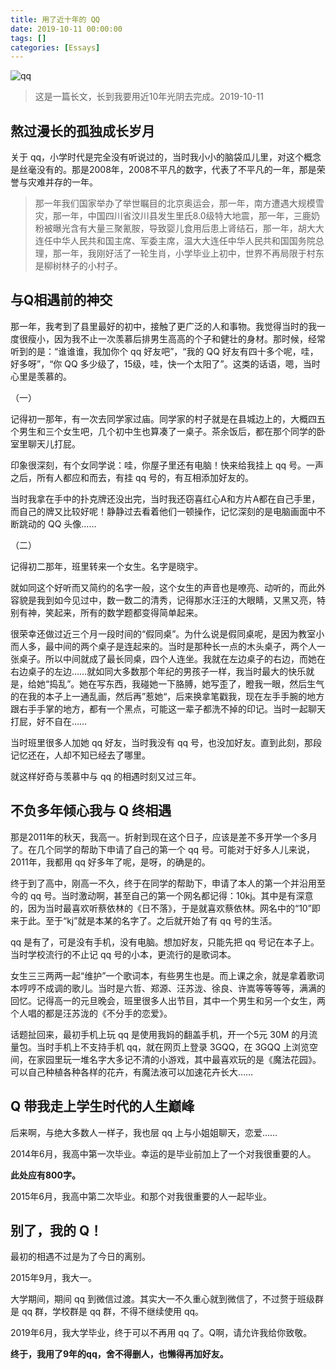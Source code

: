 ```yaml
---
title: 用了近十年的 QQ
date: 2019-10-11 00:00:00
tags: []
categories: [Essays]
---
```


![qq](/images/qq.png)

> 这是一篇长文，长到我要用近10年光阴去完成。2019-10-11

## **熬过漫长的孤独成长岁月**

关于 qq，小学时代是完全没有听说过的，当时我小小的脑袋瓜儿里，对这个概念是丝毫没有的。那是2008年，2008不平凡的数字，代表了不平凡的一年，那是荣誉与灾难并存的一年。

> 那一年我们国家举办了举世瞩目的北京奥运会，那一年，南方遭遇大规模雪灾，那一年，中国四川省汶川县发生里氏8.0级特大地震，那一年，三鹿奶粉被曝光含有大量三聚氰胺，导致婴儿食用后患上肾结石，那一年，胡大大连任中华人民共和国主席、军委主席，温大大连任中华人民共和国国务院总理，那一年，我刚好活了一轮生肖，小学毕业上初中，世界不再局限于村东是柳树林子的小村子。
>

## **与Q相遇前的神交**

那一年，我考到了县里最好的初中，接触了更广泛的人和事物。我觉得当时的我一度很瘦小，因为我不止一次羡慕后排男生高高的个子和健壮的身材。那时候，经常听到的是：“谁谁谁，我加你个 qq 好友吧”，“我的 QQ 好友有四十多个呢，哇，好多呀”，“你 QQ 多少级了，15级，哇，快一个太阳了”。这类的话语，嗯，当时心里是羡慕的。

（一）

记得初一那年，有一次去同学家过庙。同学家的村子就是在县城边上的，大概四五个男生和三个女生吧，几个初中生也算凑了一桌子。茶余饭后，都在那个同学的卧室里聊天儿打屁。

印象很深刻，有个女同学说：哇，你屋子里还有电脑！快来给我挂上 qq 号。一声之后，所有人都应和而去，有挂 qq 号的，有互相添加好友的。

当时我拿在手中的扑克牌还没出完，当时我还窃喜红心A和方片A都在自己手里，而自己的牌又比较好呢！静静过去看着他们一顿操作，记忆深刻的是电脑画面中不断跳动的 QQ 头像……

（二）

记得初二那年，班里转来一个女生。名字是晓宇。

就如同这个好听而又简约的名字一般，这个女生的声音也是嘹亮、动听的，而此外容貌是我到如今见过中，数一数二的清秀，记得那水汪汪的大眼睛，又黑又亮，特别有神，笑起来，所有的数学题都变得简单起来。

很荣幸还做过近三个月一段时间的“假同桌”。为什么说是假同桌呢，是因为教室小而人多，最中间的两个桌子是连起来的。当时是那种长一点的木头桌子，两个人一张桌子。所以中间就成了最长同桌，四个人连坐。我就在左边桌子的右边，而她在右边桌子的左边……就如同大多数那个年纪的男孩子一样，我当时最大的快乐就是，给她“捣乱”。她在写东西，我碰她一下胳膊，她写歪了，瞪我一眼，然后生气的在我的本子上一通乱画，然后再”惹她“，后来换拿笔戳我，现在左手手腕的地方跟右手手掌的地方，都有一个黑点，可能这一辈子都洗不掉的印记。当时一起聊天打屁，好不自在……

当时班里很多人加她 qq 好友，当时我没有 qq 号，也没加好友。直到此刻，那段记忆还在，人却不知已经去了哪里。

就这样好奇与羡慕中与 qq 的相遇时刻又过三年。

## **不负多年倾心我与 Q 终相遇**

那是2011年的秋天，我高一。折射到现在这个日子，应该是差不多开学一个多月了。在几个同学的帮助下申请了自己的第一个 qq 号。可能对于好多人儿来说，2011年，我都用 qq 好多年了呢，是呀，的确是的。

终于到了高中，刚高一不久，终于在同学的帮助下，申请了本人的第一个并沿用至今的 qq 号。当时激动啊，甚至自己的第一个网名都记得：10kj。其中是有深意的，因为当时最喜欢听蔡依林的《日不落》，于是就喜欢蔡依林。网名中的“10”即来于此。至于“kj”就是本某的名字了。之后就开始了有 qq 号的生活。

qq 是有了，可是没有手机，没有电脑。想加好友，只能先把 qq 号记在本子上。当时学校流行的不止记 qq 号的小本，更流行的是歌词本。

女生三三两两一起“维护”一个歌词本，有些男生也是。而上课之余，就是拿着歌词本哼哼不成调的歌儿。当时是六哲、郑源、汪苏泷、徐良、许嵩等等等等，满满的回忆。记得高一的元旦晚会，班里很多人出节目，其中一个男生和另一个女生，两个人唱的都是汪苏泷的《不分手的恋爱》。

话题扯回来，最初手机上玩 qq 是使用我妈的翻盖手机，开一个5元 30M 的月流量包。当时手机上不支持手机 qq，就在网页上登录 3GQQ，在 3GQQ 上浏览空间，在家园里玩一堆名字大多记不清的小游戏，其中最喜欢玩的是《魔法花园》。可以自己种植各种各样的花卉，有魔法液可以加速花卉长大……

## **Q 带我走上学生时代的人生巅峰**

后来啊，与绝大多数人一样子，我也层 qq 上与小姐姐聊天，恋爱……

2014年6月，我高中第一次毕业。幸运的是毕业前加上了一个对我很重要的人。

**此处应有800字。**

2015年6月，我高中第二次毕业。和那个对我很重要的人一起毕业。

## **别了，我的 Q！**

最初的相遇不过是为了今日的离别。

2015年9月，我大一。

大学期间，期间 qq 到微信过渡。其实大一不久重心就到微信了，不过赘于班级群是 qq 群，学校群是 qq 群，不得不继续使用 qq。

2019年6月，我大学毕业，终于可以不再用 qq 了。Q啊，请允许我给你致敬。

**终于，我用了9年的qq，舍不得删人，也懒得再加好友。**